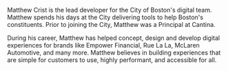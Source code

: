 Matthew Crist is the lead developer for the City of Boston's digital team. Matthew spends his days at the City delivering tools to help Boston's constituents. Prior to joining the City, Matthew was a Principal at Cantina. 

During his career, Matthew has helped concept, design and develop digital experiences for brands like Empower Financial, Rue La La,  McLaren Automotive, and many more. Matthew believes in building experiences that are simple for customers to use, highly performant, and accessible for all. 
